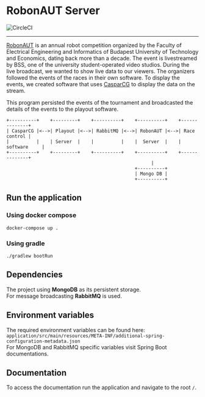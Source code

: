 # RobonAUT Server
![CircleCI](https://circleci.com/gh/BSStudio/robonaut-server/tree/main.svg?style=svg)
***
[RobonAUT](http://robonaut.aut.bme.hu/) is an annual robot competition organized by the Faculty of Electrical Engineering and Informatics of Budapest University of Technology and Economics, dating back more than a decade.
The event is livestreamed by BSS, one of the university student-operated video studios.
During the live broadcast, we wanted to show live data to our viewers.
The organizers followed the events of the races in their own software.
To display the events, we created software that uses [CasparCG](https://casparcg.com/) to display the data on the stream.

This program persisted the events of the tournament and broadcasted the details of the events to the playout software.

```
+----------+    +---------+    +----------+    +----------+    +--------------+
| CasparCG |<-->| Playout |<-->| RabbitMQ |<-->| RobonAUT |<-->| Race control |
|          |    | Server  |    |          |    |  Server  |    | software     |
+----------+    +---------+    +----------+    +----------+    +--------------+
                                                     |
                                               +----------+
                                               | Mongo DB |
                                               +----------+
```

## Run the application
### Using docker compose
```shell
docker-compose up .
```

### Using gradle
```shell
./gradlew bootRun
```

## Dependencies
The project using **MongoDB** as its persistent storage.  
For message broadcasting **RabbitMQ** is used.

## Environment variables
The required environment variables can be found here:  
`application/src/main/resources/META-INF/additional-spring-configuration-metadata.json`  
For MongoDB and RabbitMQ specific variables visit Spring Boot documentations.

## Documentation
To access the documentation run the application and navigate to the root `/`.

